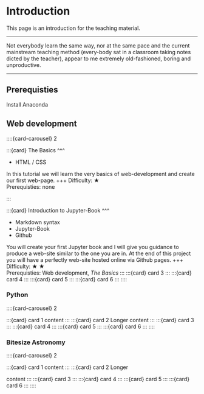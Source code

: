 # Introduction


This page is an introduction for the teaching material.

***
Not everybody learn the same way, nor at the same pace and the current mainstream teaching method (every-body sat in a classroom taking notes dicted by the teacher), appear to me extremely old-fashioned, boring and unproductive.

***

## Prerequisties

Install Anaconda


## Web development

::::{card-carousel} 2

:::{card} 
The Basics
^^^
- HTML / CSS

In this tutorial we will learn the very basics of web-development and create our first web-page.
+++
Difficulty: &#9733; <br>
Prerequisties: none

:::

:::{card} 
Introduction to Jupyter-Book
^^^
- Markdown syntax
- Jupyter-Book
- Github

You will create your first Jupyter book and I will give you guidance to produce a web-site similar to the one you are in. At the end of this project you will have a perfectly web-site hosted online via Github pages. 
+++
Difficulty: &#9733; &#9733; <br>
Prerequisties: Web development, *The Basics*
:::
:::{card} card 3
:::
:::{card} card 4
:::
:::{card} card 5
:::
:::{card} card 6
:::
::::

### Python

::::{card-carousel} 2

:::{card} card 1
content
:::
:::{card} card 2
Longer
content
:::
:::{card} card 3
:::
:::{card} card 4
:::
:::{card} card 5
:::
:::{card} card 6
:::
::::

### Bitesize Astronomy

::::{card-carousel} 2

:::{card} card 1
content
:::
:::{card} card 2
Longer

content
:::
:::{card} card 3
:::
:::{card} card 4
:::
:::{card} card 5
:::
:::{card} card 6
:::
::::

